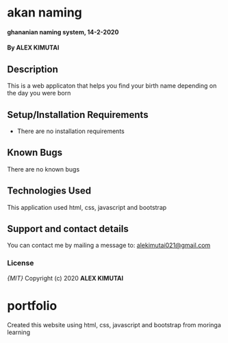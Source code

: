 # akan naming
#### ghananian naming system, 14-2-2020
#### By **ALEX KIMUTAI**
## Description
This is a web applicaton that helps you find your birth name depending on the day you were born
## Setup/Installation Requirements
* There are no installation requirements

## Known Bugs
There are no known bugs
## Technologies Used
This application used html, css, javascript and bootstrap
## Support and contact details
You can contact me by mailing a message to: alekimutai021@gmail.com
### License
*{MIT}*
Copyright (c) 2020 **ALEX KIMUTAI**
  # portfolio
Created this website using html, css, javascript and bootstrap from moringa learning
